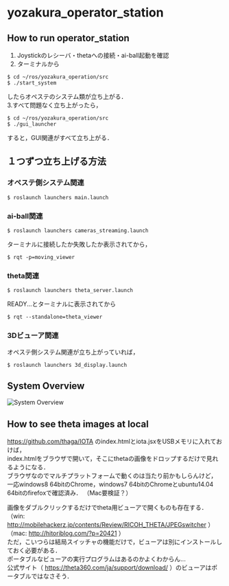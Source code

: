 # yozakura_operator_station

## How to run operator_station
1. Joystickのレシーバ・thetaへの接続・ai-ball起動を確認
2. ターミナルから  
```
$ cd ~/ros/yozakura_operation/src
$ ./start_system
```
したらオペステのシステム類が立ち上がる．  
3.すべて問題なく立ち上がったら，  
```
$ cd ~/ros/yozakura_operation/src
$ ./gui_launcher
```
すると，GUI関連がすべて立ち上がる．  

## １つずつ立ち上げる方法  
### オペステ側システム関連  
```
$ roslaunch launchers main.launch
```

### ai-ball関連  
```
$ roslaunch launchers cameras_streaming.launch
```
ターミナルに接続したか失敗したか表示されてから，
```
$ rqt -p=moving_viewer
```

### theta関連
```
$ roslaunch launchers theta_server.launch
```
READY...とターミナルに表示されてから
```
$ rqt --standalone=theta_viewer
```

### 3Dビューア関連
オペステ側システム関連が立ち上がっていれば，
```
$ roslaunch launchers 3d_display.launch
```

## System Overview
![System Overview](http://uploda.cc/img/img5542eb447f796.png)


## How to see theta images at local  
https://github.com/thaga/IOTA
のindex.htmlとiota.jsxをUSBメモリに入れておけば，  
index.htmlをブラウザで開いて，そこにthetaの画像をドロップするだけで見れるようになる．  
ブラウザなのでマルチプラットフォームで動くのは当たり前かもしらんけど，  
一応windows8 64bitのChrome，windows7 64bitのChromeとubuntu14.04 64bitのfirefoxで確認済み．
（Mac要検証？） 
  
画像をダブルクリックするだけでtheta用ビューアで開くものも存在する．  
（win: 
http://mobilehackerz.jp/contents/Review/RICOH_THETA/JPEGswitcher
）  
（mac: 
http://hitoriblog.com/?p=20421
）  
ただ，こいつらは結局スイッチャの機能だけで，ビューアは別にインストールしておく必要がある．  
ポータブルなビューアの実行プログラムはあるのかよくわからん...  
公式サイト（
https://theta360.com/ja/support/download/
）のビューアはポータブルではなさそう．
